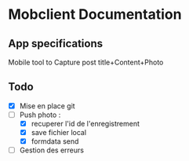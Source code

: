 # Mobclient Documentation

## App specifications
Mobile tool to Capture post title+Content+Photo

## Todo
- [X] Mise en place git
- [ ] Push photo :
   - [X] recuperer l'id de l'enregistrement
   - [X] save fichier local
   - [X] formdata send
- [ ] Gestion des erreurs
